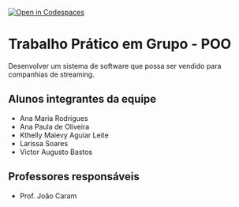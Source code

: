 [![Open in Codespaces](https://classroom.github.com/assets/launch-codespace-f4981d0f882b2a3f0472912d15f9806d57e124e0fc890972558857b51b24a6f9.svg)](https://classroom.github.com/open-in-codespaces?assignment_repo_id=10632310)
# Trabalho Prático em Grupo - POO
Desenvolver um sistema de software que possa ser vendido para companhias de streaming.

## Alunos integrantes da equipe

* Ana Maria Rodrigues
* Ana Paula de Oliveira
* Kthelly Maievy Aguiar Leite
* Larissa Soares
* Victor Augusto Bastos

## Professores responsáveis

* Prof. João Caram


